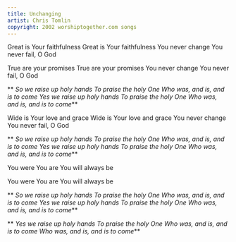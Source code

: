 ```yaml
---
title: Unchanging
artist: Chris Tomlin
copyright: 2002 worshiptogether.com songs
---
```

Great is Your faithfulness
Great is Your faithfulness
You never change
You never fail, O God

True are your promises
True are your promises
You never change
You never fail, O God

 ** *So we raise up holy hands
  To praise the holy One
  Who was, and is, and is to come
  Yes we raise up holy hands
  To praise the holy One
  Who was, and is, and is to come***

Wide is Your love and grace
Wide is Your love and grace
You never change
You never fail, O God

 ** *So we raise up holy hands
  To praise the holy One
  Who was, and is, and is to come
  Yes we raise up holy hands
  To praise the holy One
  Who was, and is, and is to come***

You were
You are
You will always be

You were
You are
You will always be

 ** *So we raise up holy hands
  To praise the holy One
  Who was, and is, and is to come
  Yes we raise up holy hands
  To praise the holy One
  Who was, and is, and is to come***

 ** *Yes we raise up holy hands
  To praise the holy One
  Who was, and is, and is to come
  Who was, and is, and is to come***